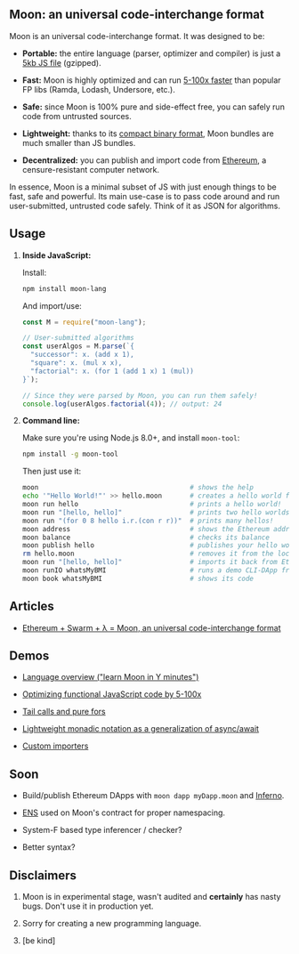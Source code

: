 ## Moon: an universal code-interchange format

Moon is an universal code-interchange format. It was designed to be:

- **Portable:** the entire language (parser, optimizer and compiler) is just a [5kb JS file](https://github.com/MaiaVictor/moon/blob/master/moon-lang/moon-core.js) (gzipped).

- **Fast:** Moon is highly optimized and can run [5-100x faster](moon-demo/demo-performance.js) than popular FP libs (Ramda, Lodash, Undersore, etc.).

- **Safe:** since Moon is 100% pure and side-effect free, you can safely run code from untrusted sources.

- **Lightweight:** thanks to its [compact binary format](https://tromp.github.io/cl/LC.pdf), Moon bundles are much smaller than JS bundles.

- **Decentralized:** you can publish and import code from [Ethereum](https://www.ethereum.org), a censure-resistant computer network.

In essence, Moon is a minimal subset of JS with just enough things to be fast, safe and powerful. Its main use-case is to pass code around and run user-submitted, untrusted code safely. Think of it as JSON for algorithms.

## Usage

1. **Inside JavaScript:**

    Install:

    ```bash
    npm install moon-lang
    ```

    And import/use:

    ```javascript
    const M = require("moon-lang");

    // User-submitted algorithms
    const userAlgos = M.parse(`{
      "successor": x. (add x 1),
      "square": x. (mul x x),
      "factorial": x. (for 1 (add 1 x) 1 (mul))
    }`);

    // Since they were parsed by Moon, you can run them safely!
    console.log(userAlgos.factorial(4)); // output: 24
    ```


2. **Command line:**

    Make sure you're using Node.js 8.0+, and install `moon-tool`:

    ```bash
    npm install -g moon-tool
    ```

    Then just use it:

    ```bash
    moon                                      # shows the help
    echo '"Hello World!"' >> hello.moon       # creates a hello world file
    moon run hello                            # prints a hello world!
    moon run "[hello, hello]"                 # prints two hello worlds!
    moon run "(for 0 8 hello i.r.(con r r))"  # prints many hellos!
    moon address                              # shows the Ethereum address of this Moon CLI
    moon balance                              # checks its balance
    moon publish hello                        # publishes your hello world to Ethereum/Swarm
    rm hello.moon                             # removes it from the local system
    moon run "[hello, hello]"                 # imports it back from Ethereum/Swarm
    moon runIO whatsMyBMI                     # runs a demo CLI-DApp from Ethereum/Swarm
    moon book whatsMyBMI                      # shows its code
    ```


## Articles

- [Ethereum + Swarm + λ = Moon, an universal code-interchange format](https://medium.com/@maiavictor/moon-a-decentralized-programming-language-282ba6c92e7a)

## Demos

- [Language overview ("learn Moon in Y minutes")](moon-demo/demo-language-overview.js)

- [Optimizing functional JavaScript code by 5-100x](moon-demo/demo-performance.js)

- [Tail calls and pure fors](moon-demo/demo-tail-calls-vs-pure-fors.js)

- [Lightweight monadic notation as a generalization of async/await](moon-demo/demo-monadic-notation.js)

- [Custom importers](moon-demo/demo-importers.md)


## Soon

- Build/publish Ethereum DApps with `moon dapp myDapp.moon` and [Inferno](https://infernojs.org).

- [ENS](https://ens.domains) used on Moon's contract for proper namespacing.

- System-F based type inferencer / checker?

- Better syntax?

## Disclaimers

1. Moon is in experimental stage, wasn't audited and **certainly** has nasty bugs. Don't use it in production yet.

2. Sorry for creating a new programming language.

3. [be kind]
